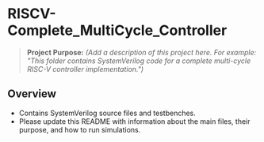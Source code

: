# RISCV-Complete_MultiCycle_Controller

> **Project Purpose:** _(Add a description of this project here. For example: "This folder contains SystemVerilog code for a complete multi-cycle RISC-V controller implementation.")_

## Overview
- Contains SystemVerilog source files and testbenches.
- Please update this README with information about the main files, their purpose, and how to run simulations. 